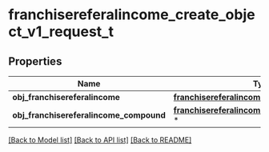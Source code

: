 # franchisereferalincome_create_object_v1_request_t

## Properties
Name | Type | Description | Notes
------------ | ------------- | ------------- | -------------
**obj_franchisereferalincome** | [**franchisereferalincome_request_t**](franchisereferalincome_request.md) \* |  | [optional] 
**obj_franchisereferalincome_compound** | [**franchisereferalincome_request_compound_t**](franchisereferalincome_request_compound.md) \* |  | [optional] 

[[Back to Model list]](../README.md#documentation-for-models) [[Back to API list]](../README.md#documentation-for-api-endpoints) [[Back to README]](../README.md)


